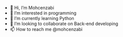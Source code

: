 - 👋 Hi, I’m Mohcenzabi
- 👀 I’m interested in programming
- 🌱 I’m currently learning Python
- 💞️ I’m looking to collaborate on Back-end developing
- 📫 How to reach me @mohcenzabi

<!---
Mohcenzabi/Mohcenzabi is a ✨ special ✨ repository because its `README.md` (this file) appears on your GitHub profile.
You can click the Preview link to take a look at your changes.
--->
